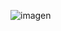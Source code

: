 ![imagen](https://github.com/pau-regalado/Airport/assets/63105408/35fe95e8-a3fe-4cf9-8d34-7a3759b8f848)



